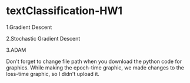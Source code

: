 # textClassification-HW1

1.Gradient Descent

2.Stochastic Gradient Descent

3.ADAM

Don't forget to change file path when you download the python code for graphics. 
While making the epoch-time graphic, we made changes to the loss-time graphic, so I didn't upload it.
